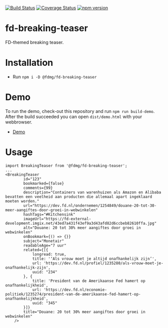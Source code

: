 [![Build Status](https://travis-ci.org/FDMediagroep/fd-ts-react-breaking-teaser.svg?branch=master)](https://travis-ci.org/FDMediagroep/fd-ts-react-breaking-teaser)
[![Coverage Status](https://coveralls.io/repos/github/FDMediagroep/fd-ts-react-breaking-teaser/badge.svg?branch=master)](https://coveralls.io/github/FDMediagroep/fd-ts-react-breaking-teaser?branch=master)
[![npm version](https://badge.fury.io/js/%40fdmg%2Ffd-breaking-teaser.svg)](https://badge.fury.io/js/%40fdmg%2Ffd-breaking-teaser)


# fd-breaking-teaser
FD-themed breaking teaser.

# Installation
* Run `npm i -D @fdmg/fd-breaking-teaser`

# Demo
To run the demo, check-out this repository and run `npm run build-demo`.
After the build succeeded you can open `dist/demo.html` with your webbrowser.
* [Demo](http://static.fd.nl/react/breaking-teaser/demo.html)

# Usage
```
import BreakingTeaser from '@fdmg/fd-breaking-teaser';
...
<BreakingTeaser
        id="123"
        bookmarked={false}
        comments={99}
        description="Containers van warenhuizen als Amazon en Alibaba bevatten een veelheid aan producten die allemaal apart ingeklaard moeten worden."
        url="https://dev.fd.nl/ondernemen/1254849/douane-20-tot-30-meer-aangiftes-door-groei-in-webwinkelen"
        hashTags="#Kitchensink"
        imageUrl="https://fd-external-development.imgix.net/43ed7a431f43ef9a3d43afd82d6ccbeb82610ffa.jpg"
        alt="Douane: 20 tot 30% meer aangiftes door groei in webwinkelen"
        onBookmark={() => {}}
        subject="Monetair"
        readableAge="7 uur"
        related={[{
            longread: true,
            title: '‘Als vrouw moet je altijd onafhankelijk zijn’',
            url: 'https://dev.fd.nl/profiel/1235280/als-vrouw-moet-je-onafhankelijk-zijn',
            uuid: "234"
        }, {
            title: 'President van de Amerikaanse Fed hamert op onafhankelijkheid',
            url: 'https://dev.fd.nl/economie-politiek/1235274/president-van-de-amerikaanse-fed-hamert-op-onafhankelijkheid',
            uuid: "345"
        }]}
        title="Douane: 20 tot 30% meer aangiftes door groei in webwinkelen"
    />
```
